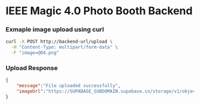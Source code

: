 # IEEE Magic 4.0 Photo Booth Backend

### Exmaple image upload using curl
```bash
curl -X POST http://backend-url/upload \
  -H "Content-Type: multipart/form-data" \
  -F "image=@04.png"
```

### Upload Response
```json
{
    "message":"File uploaded successfully",
    "imageUrl":"https://SUPABASE_SUBDOMAIN.supabase.co/storage/v1/object/public/BUCKET_NAME/1738388384533_04.png"
}
```